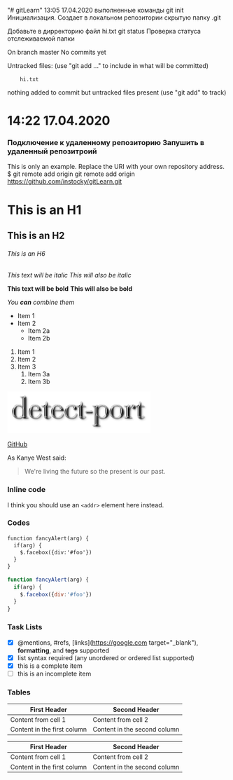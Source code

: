 "# gitLearn" 
13:05 17.04.2020
выполненные команды
git init
Инициализация. Создает в локальном репозитории скрытую папку .git

Добавьте в дирректорию файл hi.txt
git status
Проверка статуса отслеживаемой папки


On branch master
No commits yet

Untracked files:
  (use "git add <file>..." to include in what will be committed)

		hi.txt

nothing added to commit but untracked files present (use "git add" to track)

14:22 17.04.2020
===
###  Подключение к удаленному репозиторию Запушить в удаленный репозитроий
		
This is only an example. Replace the URI with your own repository address.
		$ git remote add origin git remote add origin https://github.com/instocky/gitLearn.git
		


# This is an H1
## This is an H2
###### This is an H6

*This text will be italic*
_This will also be italic_

**This text will be bold**
__This will also be bold__

_You **can** combine them_


* Item 1
* Item 2
  * Item 2a
  * Item 2b
  
1. Item 1
1. Item 2
1. Item 3
   1. Item 3a
   1. Item 3b
   

![Pic Logo](/src/logo.png)

[GitHub](http://github.com)

As Kanye West said:

> We're living the future so
> the present is our past.

### Inline code
I think you should use an
`<addr>` element here instead.

### Codes
    function fancyAlert(arg) {
      if(arg) {
        $.facebox({div:'#foo'})
      }
    }
	
```js
function fancyAlert(arg) {
  if(arg) {
	$.facebox({div:'#foo'})
  }
}
```

### Task Lists
- [x] @mentions, #refs, [links](https://google.com target="_blank"), **formatting**, and <del>tags</del> supported
- [x] list syntax required (any unordered or ordered list supported)
- [x] this is a complete item
- [ ] this is an incomplete item

### Tables
First Header | Second Header
------------ | -------------
Content from cell 1 | Content from cell 2
Content in the first column | Content in the second column

First Header | Second Header
------------ | -------------
Content from cell 1 | Content from cell 2 | test
Content in the first column | Content in the second column